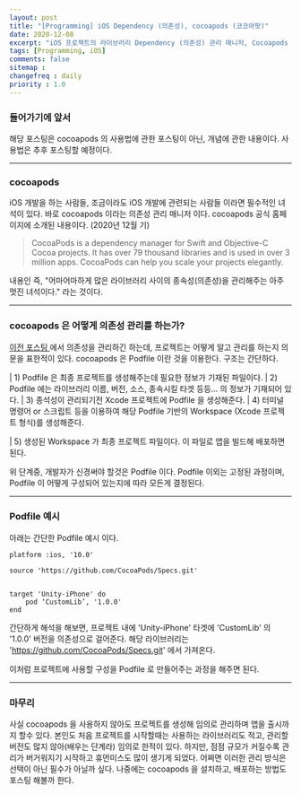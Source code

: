 ```yaml
---
layout: post
title: "[Programming] iOS Dependency (의존성), cocoapods (코코아팟)"
date: 2020-12-08
excerpt: "iOS 프로젝트의 라이브러리 Dependency (의존성) 관리 매니저, Cocoapods 에 관하여"
tags: [Programming, iOS]
comments: false
sitemap :
changefreq : daily
priority : 1.0
---
```


### 들어가기에 앞서

해당 포스팅은 cocoapods 의 사용법에 관한 포스팅이 아닌, 개념에 관한 내용이다. 사용법은 추후 포스팅할 예정이다.

---


### cocoapods

iOS 개발을 하는 사람들, 조금이라도 iOS 개발에 관련되는 사람들 이라면 필수적인 녀석이 있다. 바로 cocoapods 이라는 의존성 관리 매니저 이다. cocoapods 공식 홈페이지에 소개된 내용이다. (2020년 12월 기)


> CocoaPods is a dependency manager for Swift and Objective-C Cocoa projects. It has over 79 thousand libraries and is used in over 3 million apps. CocoaPods can help you scale your projects elegantly.
>

내용인 즉, "어마어마하게 많은 라이브러리 사이의 종속성(의존성)을 관리해주는 아주 멋진 녀석이다." 라는 것이다.

---


### cocoapods 은 어떻게 의존성 관리를 하는가?

<p><a href="https://codinggom.github.io/Dependency/">이전 포스팅 </a> 에서 의존성을 관리하긴 하는데, 프로젝트는 어떻게 알고 관리를 하는지 의문을 표한적이 있다. cocoapods 은 Podfile 이란 것을 이용한다. 구조는 간단하다.

| 1) Podfile 은 최종 프로젝트를 생성해주는데 필요한 정보가 기재된 파일이다.
| 2) Podfile 에는 라이브러리 이름, 버전, 소스, 종속시킬 타겟 등등... 의 정보가 기재되어 있다.
| 3) 종석성이 관리되기전 Xcode 프로젝트에 Podfile 을 생성해준다.
| 4) 터미널 명령어 or 스크립트 등을 이용하여 해당 Podfile 기반의 Workspace (Xcode 프로젝트 형식)를 생성해준다.

| 5) 생성된 Workspace 가 최종 프로젝트 파일이다. 이 파일로 앱을 빌드해 배포하면 된다.

위 단계중, 개발자가 신경써야 할것은 Podfile 이다. Podfile 이외는 고정된 과정이며, Podfile 이 어떻게 구성되어 있는지에 따라 모든게 결정된다.


---


### Podfile 예시

아래는 간단한 Podfile 예시 이다.

>
```
platform :ios, '10.0'

source 'https://github.com/CocoaPods/Specs.git'


target 'Unity-iPhone' do
    pod ‘CustomLib’, '1.0.0'
end

```

간단하게 해석을 해보면, 프로젝트 내에 'Unity-iPhone' 타겟에 'CustomLib' 의 '1.0.0' 버전을 의존성으로 걸어준다. 해당 라이브러리는 'https://github.com/CocoaPods/Specs.git' 에서 가져온다.

이처럼 프로젝트에 사용할 구성을 Podfile 로 만들어주는 과정을 해주면 된다.


---


### 마무리

사실 cocoapods 을 사용하지 않아도 프로젝트를 생성해 임의로 관리하며 앱을 출시까지 할수 있다. 본인도 처음 프로젝트를 시작할때는 사용하는 라이브러리도 적고, 관리할 버전도 많지 않아(배우는 단계라) 임의로 한적이 있다. 하지만, 점점 규모가 커질수록 관리가 버거워지기 시작하고 휴먼미스도 많이 생기게 되었다. 어쩌면 이러한 관리 방식은 선택이 아닌 필수가 아닐까 싶다. 나중에는 cocoapods 을 설치하고, 배포하는 방법도 포스팅 해볼까 한다.

